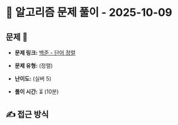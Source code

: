 # 📝 알고리즘 문제 풀이 - 2025-10-09

## 문제 📖

- **문제 링크:** [백준 - 단어 정렬 ](https://www.acmicpc.net/problem/1181)

- **문제 유형:** (정렬)

- **난이도:** (실버 5)

- **풀이 시간:** ⏳ (10분)

## ✍ 접근 방식
